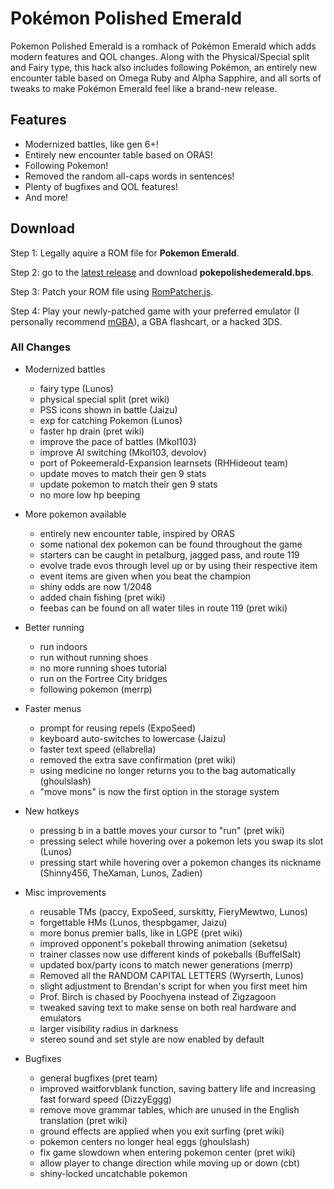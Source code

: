 # Pokémon Polished Emerald

Pokemon Polished Emerald is a romhack of Pokémon Emerald which adds modern features and QOL changes. Along with the Physical/Special split and Fairy type, this hack also includes following Pokémon, an entirely new encounter table based on Omega Ruby and Alpha Sapphire, and all sorts of tweaks to make Pokémon Emerald feel like a brand-new release. 

## Features

* Modernized battles, like gen 6+!
* Entirely new encounter table based on ORAS!
* Following Pokemon!
* Removed the random all-caps words in sentences!
* Plenty of bugfixes and QOL features!
* And more!

## Download

Step 1: Legally aquire a ROM file for **Pokemon Emerald**.

Step 2: go to the [latest release](https://github.com/Ultrasquid9/Pokeemerald-Ultrasquid9-Hacks/releases) and download **pokepolishedemerald.bps**.

Step 3: Patch your ROM file using [RomPatcher.js](https://www.marcrobledo.com/RomPatcher.js/).

Step 4: Play your newly-patched game with your preferred emulator (I personally recommend [mGBA](https://mgba.io/)), a GBA flashcart, or a hacked 3DS. 

### All Changes

* Modernized battles
	* fairy type (Lunos)
	* physical special split (pret wiki)
	* PSS icons shown in battle (Jaizu)
	* exp for catching Pokemon (Lunos)
	* faster hp drain (pret wiki)
	* improve the pace of battles (Mkol103)
	* improve AI switching (Mkol103, devolov)
	* port of Pokeemerald-Expansion learnsets (RHHideout team)
	* update moves to match their gen 9 stats
	* update pokemon to match their gen 9 stats
	* no more low hp beeping

* More pokemon available
	* entirely new encounter table, inspired by ORAS
	* some national dex pokemon can be found throughout the game
	* starters can be caught in petalburg, jagged pass, and route 119
	* evolve trade evos through level up or by using their respective item
	* event items are given when you beat the champion
	* shiny odds are now 1/2048
	* added chain fishing (pret wiki)
	* feebas can be found on all water tiles in route 119 (pret wiki)

* Better running
	* run indoors
	* run without running shoes
	* no more running shoes tutorial
	* run on the Fortree City bridges
	* following pokemon (merrp)

* Faster menus
	* prompt for reusing repels (ExpoSeed)
	* keyboard auto-switches to lowercase (Jaizu)
	* faster text speed (ellabrella)
	* removed the extra save confirmation (pret wiki)
	* using medicine no longer returns you to the bag automatically (ghoulslash)
	* "move mons" is now the first option in the storage system

* New hotkeys
	* pressing b in a battle moves your cursor to "run" (pret wiki)
	* pressing select while hovering over a pokemon lets you swap its slot (Lunos)
	* pressing start while hovering over a pokemon changes its nickname (Shinny456, TheXaman, Lunos, Zadien)

* Misc improvements
	* reusable TMs (paccy, ExpoSeed, surskitty, FieryMewtwo, Lunos)
 	* forgettable HMs (Lunos, thespbgamer, Jaizu)
	* more bonus premier balls, like in LGPE (pret wiki)
	* improved opponent's pokeball throwing animation (seketsu)
	* trainer classes now use different kinds of pokeballs (BuffelSalt)
	* updated box/party icons to match newer generations (merrp)
	* Removed all the RANDOM CAPITAL LETTERS (Wyrserth, Lunos)
	* slight adjustment to Brendan's script for when you first meet him
	* Prof. Birch is chased by Poochyena instead of Zigzagoon
	* tweaked saving text to make sense on both real hardware and emulators
	* larger visibility radius in darkness
	* stereo sound and set style are now enabled by default

* Bugfixes
	* general bugfixes (pret team)
	* improved waitforvblank function, saving battery life and increasing fast forward speed (DizzyEggg)
	* remove move grammar tables, which are unused in the English translation (pret wiki)
	* ground effects are applied when you exit surfing (pret wiki)
	* pokemon centers no longer heal eggs (ghoulslash)
	* fix game slowdown when entering pokemon center (pret wiki)
	* allow player to change direction while moving up or down (cbt)
	* shiny-locked uncatchable pokemon
